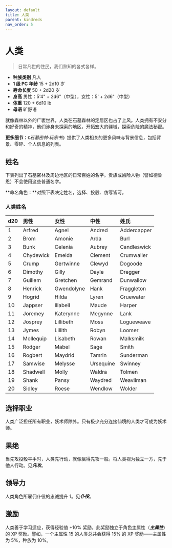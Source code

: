 ```yaml
---
layout: default
title: 人类
parent: kindreds
nav_order: 5
---
```


# 人类

> 日常凡世的住民，我们熟知的各式各样。

- **种族类别**	凡人
- **1 级 PC 年龄**	15 + 2d10 岁
- **寿命长度**	50 + 2d20 岁
- **身高**	男性：5'4" + 2d6"（中型），女性：5' + 2d6"（中型）
- **体重**	120 + 6d10 lb
- **母语**	旷野语

就像森林以外的广袤世界，人类在石墓森林的定居区也占了上风。人类拥有不安分和好奇的精神，他们涉身未探索的地区，开拓宏大的疆域，探索危险的魔法秘密。

**更多细节：**《*石墓密林·玩家书*》提供了人类相关的更多风味与背景信息，包括背景、零碎、个人信息的列表。

## 姓名

下表列出了石墓密林及周边地区的日常百姓的名字。贵族或凶险人物（譬如德鲁恩）不会使用这些普通名字。

**命名角色：**对照下表决定姓名，选择、投骰、仿写皆可。

### 人类姓名

| d20 | 男性 | 女性 | 中性 | 姓氏 |
| :--- | :-------- | :--------- | :-------- | :---------- |
| 1 | Arfred | Agnel | Andred | Addercapper |
| 2 | Brom | Amonie | Arda | Burl |
| 3 | Bunk | Celenia | Aubrey | Candleswick |
| 4 | Chydewick | Emelda | Clement | Crumwaller |
| 5 | Crump | Gertwinne | Clewyd | Dogoode |
| 6 | Dimothy | Gilly | Dayle | Dregger |
| 7 | Guillem | Gretchen | Gemrand | Dunwallow |
| 8 | Henrick | Gwendolyne | Hank | Fraggleton |
| 9 | Hogrid | Hilda | Lyren | Gruewater |
| 10 | Jappser | Illabell | Maude | Harper |
| 11 | Joremey | Katerynne | Megynne | Lank |
| 12 | Josprey | Lillibeth | Moss | Logueweave |
| 13 | Jymes | Lillith | Robyn | Loomer |
| 14 | Mollequip | Lisabeth | Rowan | Malksmilk |
| 15 | Rodger | Mabel | Sage | Smith |
| 16 | Rogbert | Maydrid | Tamrin | Sunderman |
| 17 | Samwise | Melysse | Ursequine | Swinney |
| 18 | Shadwell | Molly | Waldra | Tolmen |
| 19 | Shank | Pansy | Waydred | Weavilman |
| 20 | Sidley | Roese | Wendlow | Wolder |

## 选择职业

人类广泛担任所有职业，妖术师除外。只有极少充分连接仙境的人类才可成为妖术师。

## 果绝

当先攻投骰平手时，人类先行动，就像赢得先攻一般。将人类视为独立一方，先于他人行动。见***先攻***。

## 领导力

人类角色所雇佣仆役的忠诚提升 1。见***仆役***。

## 激励

人类善于学习适应，获得经验值 +10% 奖励。此奖励独立于角色主属性（***主属性***）的 XP 奖励。譬如，一个主属性 15 的人类总共会获得 15% 的 XP 奖励——主属性为 5%，种族为 10%。

